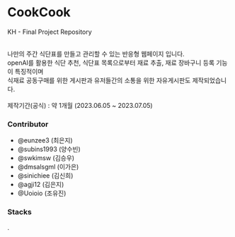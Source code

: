 # CookCook
KH - Final Project Repository

<br>
나만의 주간 식단표를 만들고 관리할 수 있는 반응형 웹페이지 입니다.<br>
openAI를 활용한 식단 추천, 식단표 목록으로부터 재료 추출, 재료 장바구니 등록 기능이 특징적이며<br>
식재료 공동구매를 위한 게시판과 유저들간의 소통을 위한 자유게시판도 제작되었습니다.<br><br>
제작기간(공식) : 약 1개월 (2023.06.05 ~ 2023.07.05)

### Contributor
* @eunzee3 (최은지)
* @subins1993 (양수빈)
* @swkimsw (김승우)
* @dmsalsgml (이가은)
* @sinichiee (김신희)
* @agji12 (김은지)
* @Uoioio (조유진)

### Stacks
.



